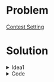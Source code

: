 # Problem
[Contest Setting](https://www.hackerrank.com/contests/srbd-code-contest-2023-round-1/challenges/contest-setting-1)

# Solution
<details>
<Summary>Idea1</Summary>
We can just do a binary search on the value of $m$ to find the maximum value of $m$. After that, we can say, $N = 2^m$
</details>
<details>
<Summary>Code</Summary>
```cpp
#include <bits/stdc++.h>
using namespace std;
typedef long long ll;
const ll INF = 1e9;

// Binary Search

void solve() 
{   
    ll B, y; cin >> B >> y;
    ll low = 0, high = INF;
    ll ans=0;
    while(low<=high)
    {
        ll mid = (low+high)/2;
        ll a =mid/2;
        ll b = mid-a;
        if(mid*y+a*a+b*b<=B)
        {
            ans=mid;
            low=mid+1;
        }
        else high=mid-1;
    }
    cout<<(1ll<<ans)<<'\n';
}

signed main() 
{
    ios_base::sync_with_stdio(0), cin.tie(0);
    int T = 1;
    cin >> T;
    for(int t = 1; t <= T; t++) {
        solve();
    }
}
```
</details>

